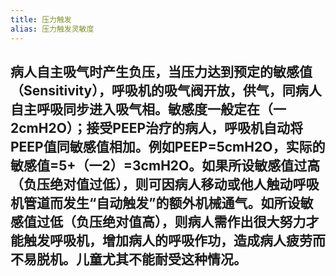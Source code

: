 ```yaml
---
title: 压力触发
alias: 压力触发灵敏度
---
```


## 病人自主吸气时产生负压，当压力达到预定的敏感值（Sensitivity），呼吸机的吸气阀开放，供气，同病人自主呼吸同步进入吸气相。敏感度一般定在（一2cmH2O）；接受PEEP治疗的病人，呼吸机自动将PEEP值同敏感值相加。例如PEEP=5cmH2O，实际的敏感值=5+（一2）=3cmH2O。如果所设敏感值过高（负压绝对值过低），则可因病人移动或他人触动呼吸机管道而发生“自动触发”的额外机械通气。如所设敏感值过低（负压绝对值高），则病人需作出很大努力才能触发呼吸机，增加病人的呼吸作功，造成病人疲劳而不易脱机。儿童尤其不能耐受这种情况。